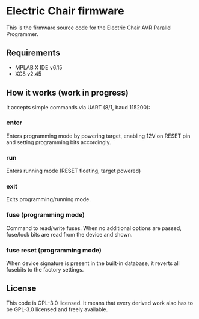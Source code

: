 # Electric Chair firmware

This is the firmware source code for the Electric Chair AVR Parallel Programmer.

## Requirements

- MPLAB X IDE v6.15
- XC8 v2.45

## How it works (work in progress)

It accepts simple commands via UART (8/1, baud 115200):

### enter

Enters programming mode by powering target, enabling 12V on RESET pin and setting programming bits accordingly.

### run

Enters running mode (RESET floating, target powered)

### exit

Exits programming/running mode.

### fuse (programming mode)

Command to read/write fuses. When no additional options are passed, fuse/lock bits are read from the device and shown.

### fuse reset (programming mode)

When device signature is present in the built-in database, it reverts all fusebits to the factory settings.

## License

This code is GPL-3.0 licensed. It means that every derived work also has to be GPL-3.0 licensed and freely available.